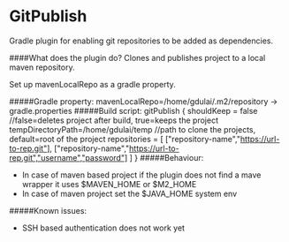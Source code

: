 # GitPublish
Gradle plugin for enabling git repositories to be added as dependencies.

####What does the plugin do?
Clones and publishes project to a local maven repository.

Set up mavenLocalRepo as a gradle property.

#####Gradle property:
    mavenLocalRepo=/home/gdulai/.m2/repository -> gradle.properties
#####Build script:
    gitPublish {
        shouldKeep = false                      //false=deletes project after build, true=keeps the project
        tempDirectoryPath=/home/gdulai/temp     //path to clone the projects, default=root of the project
        repositories = [
                ["repository-name","https://url-to-rep.git"],
                ["repository-name","https://url-to-rep.git","username","password"]
        ]
    }
#####Behaviour:
* In case of maven based project if the plugin does not find a  mave wrapper it uses $MAVEN_HOME or $M2_HOME
* In case of maven project set the $JAVA_HOME system env

#####Known issues:
* SSH based authentication does not work yet



